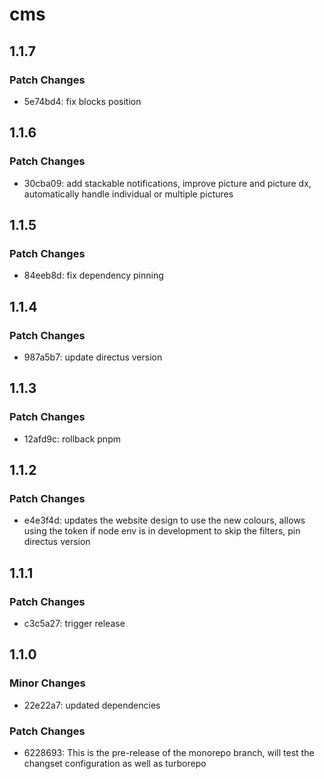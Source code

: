 # cms

## 1.1.7
### Patch Changes

- 5e74bd4: fix blocks position

## 1.1.6
### Patch Changes

- 30cba09: add stackable notifications, improve picture and picture dx, automatically handle individual or multiple pictures

## 1.1.5
### Patch Changes

- 84eeb8d: fix dependency pinning

## 1.1.4
### Patch Changes

- 987a5b7: update directus version

## 1.1.3
### Patch Changes

- 12afd9c: rollback pnpm

## 1.1.2
### Patch Changes

- e4e3f4d: updates the website design to use the new colours, allows using the token if node env is in development to skip the filters, pin directus version

## 1.1.1
### Patch Changes

- c3c5a27: trigger release

## 1.1.0
### Minor Changes

- 22e22a7: updated dependencies

### Patch Changes

- 6228693: This is the pre-release of the monorepo branch, will test the changset configuration as well as turborepo
